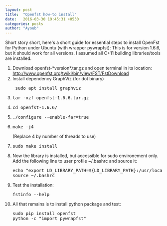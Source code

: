 ```yaml
---
layout: post
title:  "Openfst how-to install"
date:   2016-03-30 19:45:31 +0530
categories: posts
author: "Ayoub"
---
```


Short story short, here's a short guide for essential steps to install OpenFst for Python under Ubuntu (with wrapper pywrapfst):
This is for version 1.6.6, but it should work for all versions. I assumed all C+11 building libraries/tools are installed.
<ol>
 	<li>Download openfst-*version*.tar.gz and open terminal in its location: <a href="http://www.openfst.org/twiki/bin/view/FST/FstDownload">http://www.openfst.org/twiki/bin/view/FST/FstDownload</a></li>
	<li>Install dependency GraphViz (for dot binary) <pre class="lang:sh decode:true "> sudo apt install graphviz</pre></li>
 	<li><pre class="lang:sh decode:true ">tar -xzf openfst-1.6.6.tar.gz </pre></li>
 	<li><pre class="lang:sh decode:true ">cd openfst-1.6.6/ </pre></li>
	<li><pre class="lang:sh decode:true ">./configure --enable-far=true</pre></li>
	<li><pre class="lang:sh decode:true ">make -j4</pre>(Replace 4 by number of threads to use) </li>
	<li><pre class="lang:sh decode:true ">sudo make install</pre></li>
	<li>Now the library is installed, but accessible for sudo environement only. Add the following line to user profile ~/.bashrc and source it:
<pre class="lang:sh decode:true ">echo "export LD_LIBRARY_PATH=${LD_LIBRARY_PATH}:/usr/local/lib" >> ~/.bashrc
source ~/.bashrc</pre></li>
	<li>Test the installation:
<pre class="lang:sh decode:true ">fstinfo --help</pre></li>
	<li>All that remains is to install python package and test:
<pre class="lang:sh decode:true ">sudo pip install openfst
python -c "import pywrapfst" </pre></li>
</ol>
